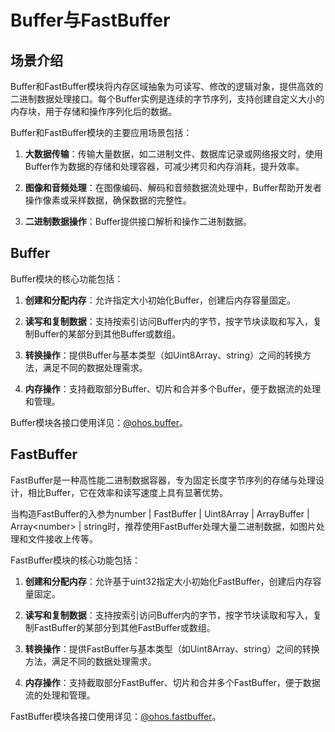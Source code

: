 # Buffer与FastBuffer
<!--Kit: ArkTS-->
<!--Subsystem: CommonLibrary-->
<!--Owner: @xliu-huanwei; @shilei123; @huanghello-->
<!--Designer: @yuanyao14-->
<!--Tester: @kirl75; @zsw_zhushiwei-->
<!--Adviser: @ge-yafang-->

## 场景介绍

Buffer和FastBuffer模块将内存区域抽象为可读写、修改的逻辑对象，提供高效的二进制数据处理接口。每个Buffer实例是连续的字节序列，支持创建自定义大小的内存块，用于存储和操作序列化后的数据。

Buffer和FastBuffer模块的主要应用场景包括：

1. **大数据传输**：传输大量数据，如二进制文件、数据库记录或网络报文时，使用Buffer作为数据的存储和处理容器，可减少拷贝和内存消耗，提升效率。

2. **图像和音频处理**：在图像编码、解码和音频数据流处理中，Buffer帮助开发者操作像素或采样数据，确保数据的完整性。

3. **二进制数据操作**：Buffer提供接口解析和操作二进制数据。

## Buffer

Buffer模块的核心功能包括：

1. **创建和分配内存**：允许指定大小初始化Buffer，创建后内存容量固定。

2. **读写和复制数据**：支持按索引访问Buffer内的字节，按字节块读取和写入，复制Buffer的某部分到其他Buffer或数组。

3. **转换操作**：提供Buffer与基本类型（如Uint8Array、string）之间的转换方法，满足不同的数据处理需求。

4. **内存操作**：支持截取部分Buffer、切片和合并多个Buffer，便于数据流的处理和管理。

Buffer模块各接口使用详见：[@ohos.buffer](../reference/apis-arkts/js-apis-buffer.md)。

## FastBuffer

FastBuffer是一种高性能二进制数据容器，专为固定长度字节序列的存储与处理设计，相比Buffer，它在效率和读写速度上具有显著优势。

当构造FastBuffer的入参为number | FastBuffer | Uint8Array | ArrayBuffer | Array\<number\> | string时，推荐使用FastBuffer处理大量二进制数据，如图片处理和文件接收上传等。

FastBuffer模块的核心功能包括：

1. **创建和分配内存**：允许基于uint32指定大小初始化FastBuffer，创建后内存容量固定。

2. **读写和复制数据**：支持按索引访问Buffer内的字节，按字节块读取和写入，复制FastBuffer的某部分到其他FastBuffer或数组。

3. **转换操作**：提供FastBuffer与基本类型（如Uint8Array、string）之间的转换方法，满足不同的数据处理需求。

4. **内存操作**：支持截取部分FastBuffer、切片和合并多个FastBuffer，便于数据流的处理和管理。

FastBuffer模块各接口使用详见：[@ohos.fastbuffer](../reference/apis-arkts/js-apis-fastbuffer.md)。